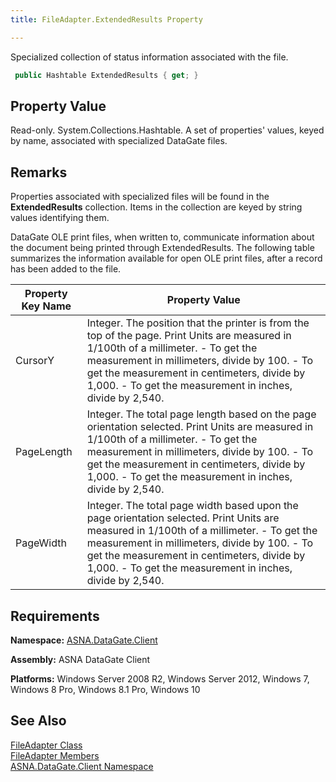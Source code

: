 ```yaml
---
title: FileAdapter.ExtendedResults Property

---
```


Specialized collection of status information associated with the file.

```cs
 public Hashtable ExtendedResults { get; }
```


## Property Value

Read-only. System.Collections.Hashtable. A set of properties' values, keyed by name, associated with specialized DataGate files. 
## Remarks

Properties associated with specialized files will be found in the **ExtendedResults** collection. Items in the collection are keyed by string values identifying them.

DataGate OLE print files, when written to, communicate information about the document being printed through ExtendedResults. The following table summarizes the information available for open OLE print files, after a record has been added to the file.
<br />



| Property Key Name | Property Value |
| ---- | ---- |
| CursorY | Integer. The position that the printer is from the top of the page. Print Units are measured in 1/100th of a millimeter.  - To get the measurement in millimeters, divide by 100. - To get the measurement in centimeters, divide by 1,000. - To get the measurement in inches, divide by 2,540. |
| PageLength | Integer. The total page length based on the page orientation selected. Print Units are measured in 1/100th of a millimeter.  - To get the measurement in millimeters, divide by 100. - To get the measurement in centimeters, divide by 1,000. - To get the measurement in inches, divide by 2,540. |
| PageWidth | Integer. The total page width based upon the page orientation selected. Print Units are measured in 1/100th of a millimeter.  - To get the measurement in millimeters, divide by 100. - To get the measurement in centimeters, divide by 1,000. - To get the measurement in inches, divide by 2,540. |



## Requirements

**Namespace:** [ASNA.DataGate.Client](datagate-client-namespace.html) 

**Assembly:** ASNA DataGate Client

**Platforms:** Windows Server 2008 R2, Windows Server 2012, Windows 7, Windows 8 Pro, Windows 8.1 Pro, Windows 10
## See Also


[FileAdapter Class](file-adapter-class.html)
      <br />
[FileAdapter Members](file-adapter-members.html)
      <br />
[ASNA.DataGate.Client Namespace](datagate-client-namespace.html)

